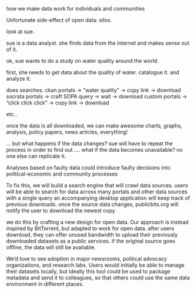 how we make data work for individuals and communities

Unfortunate side-effect of open data: silos.

look at sue.

sue is a data analyst. she finds data from the internet and makes sense out of it.

ok, sue wants to do a study on water quality around the world.

first, she needs to get data about the quality of water. catalogue it. and analyze it.

does searches.
ckan portals -> “water quality” -> copy link -> download
socrata portals -> craft SOPA query -> wait -> download
custom portals -> “click click click” -> copy link -> download

etc..

once the data is all downloaded, we can make awesome charts, graphs, analysis, policy papers, news articles, everything!

… but what happens if the data changes? sue will have to repeat the process in order to find out
…. what if the data becomes unavailable? no one else can replicate it.

Analyses based on faulty data could introduce faulty decisions into political-economic and community processes

To fix this, we will build a search engine that will crawl data sources.
users will be able to search for data across many portals and other data sources with a single query
an accompanying desktop application will keep track of previous downloads.
once the source data changes, publicbits.org will notify the user to download the newest copy

we do this by crafting a new design for open data.
Our approach is instead inspired by BitTorrent, but adapted to work for open data.
after users download, they can offer unused bandwidth to upload their previously downloaded datasets as a public services.
if the original source goes offline, the data will still be available.

We’d love to see adoption in major newsrooms, political advocacy organizations, and research labs. Users would initially be able to manage their datasets locally, but ideally this tool could be used to package metadata and send it to colleagues, so that others could use the same data environment in different places.


